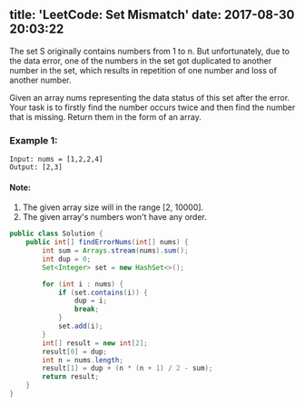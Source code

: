 title: 'LeetCode: Set Mismatch'
date: 2017-08-30 20:03:22
---

The set S originally contains numbers from 1 to n. But unfortunately, due to the data error, one of the numbers in the set got duplicated to another number in the set, which results in repetition of one number and loss of another number.

Given an array nums representing the data status of this set after the error. Your task is to firstly find the number occurs twice and then find the number that is missing. Return them in the form of an array.

### Example 1:
```
Input: nums = [1,2,2,4]
Output: [2,3]
```

#### Note:
1. The given array size will in the range [2, 10000].
2. The given array's numbers won't have any order.

```java
public class Solution {
    public int[] findErrorNums(int[] nums) {
        int sum = Arrays.stream(nums).sum();
        int dup = 0;
        Set<Integer> set = new HashSet<>();

        for (int i : nums) {
            if (set.contains(i)) {
                dup = i;
                break;
            }
            set.add(i);
        }
        int[] result = new int[2];
        result[0] = dup;
        int n = nums.length;
        result[1] = dup + (n * (n + 1) / 2 - sum);
        return result;
    }
}
```
